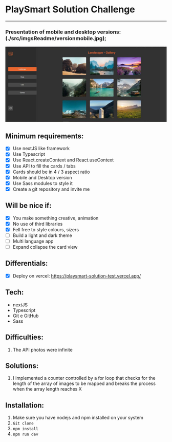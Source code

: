 # PlaySmart Solution Challenge
---
### Presentation of mobile and desktop versions:(./src/imgsReadme/versionmobile.jpg);

![version desktop](./src/imgsReadme/versiondesktop.jpg)

## Minimum requirements:

- [x] Use nextJS like framework
- [x] Use Typescript
- [x] Use React.createContext and React.useContext
- [x] Use API to fill the cards / tabs
- [x] Cards should be in 4 / 3 aspect ratio
- [x] Mobile and Desktop version
- [x] Use Sass modules to style it 
- [x] Create a git repository and invite me

## Will be nice if:

- [x] You make something creative, animation
- [x] No use of third libraries
- [x] Fell free to style colours, sizers
- [ ] Build a light and dark theme
- [ ] Multi language app
- [ ] Expand collapse the card view 

## Differentials:
- [x] Deploy on vercel: https://playsmart-solution-test.vercel.app/

## Tech:

- nextJS
- Typescript
- Git e GitHub
- Sass

## Difficulties:

1. The API photos were infinite 

## Solutions:

1. I implemented a counter controlled by a for loop that checks for the length of the array of images to be mapped and breaks the process when the array length reaches X

## Installation: 

1. Make sure you have nodejs and npm installed on your system
2. ` Git clone ` 
3. ` npm install `
4. ` npm run dev `